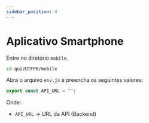 ```yaml
---
sidebar_position: 4
---
```


# Aplicativo Smartphone

Entre no diretório `mobile`.

```bash
cd quizUTFPR/mobile
```

Abra o arquivo `env.js` e preencha os seguintes valores:

```js title="mobile/env.js"
export const API_URL = "";
```

Onde:

- `API_URL` → URL da API (Backend)
